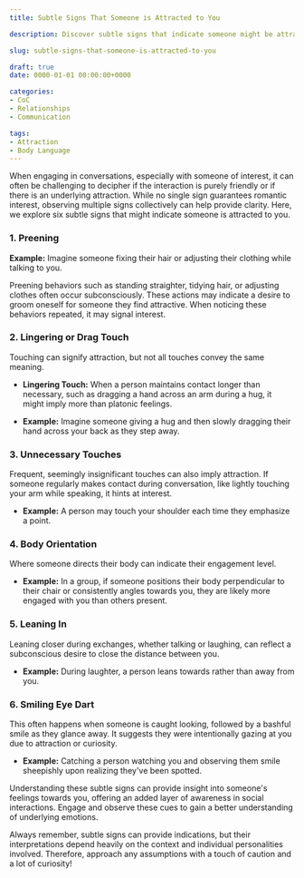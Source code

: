 ```yaml
---
title: Subtle Signs That Someone is Attracted to You

description: Discover subtle signs that indicate someone might be attracted to you, along with examples to identify these cues in everyday interactions.

slug: subtle-signs-that-someone-is-attracted-to-you

draft: true
date: 0000-01-01 00:00:00+0000

categories:
- CoC
- Relationships
- Communication

tags:
- Attraction
- Body Language
---
```


When engaging in conversations, especially with someone of interest, it can often be challenging to decipher if the interaction is purely friendly or if there is an underlying attraction. While no single sign guarantees romantic interest, observing multiple signs collectively can help provide clarity. Here, we explore six subtle signs that might indicate someone is attracted to you.

### 1. Preening

**Example:** Imagine someone fixing their hair or adjusting their clothing while talking to you.

Preening behaviors such as standing straighter, tidying hair, or adjusting clothes often occur subconsciously. These actions may indicate a desire to groom oneself for someone they find attractive. When noticing these behaviors repeated, it may signal interest.

### 2. Lingering or Drag Touch

Touching can signify attraction, but not all touches convey the same meaning.

- **Lingering Touch:** When a person maintains contact longer than necessary, such as dragging a hand across an arm during a hug, it might imply more than platonic feelings.

- **Example:** Imagine someone giving a hug and then slowly dragging their hand across your back as they step away.

### 3. Unnecessary Touches

Frequent, seemingly insignificant touches can also imply attraction. If someone regularly makes contact during conversation, like lightly touching your arm while speaking, it hints at interest.

- **Example:** A person may touch your shoulder each time they emphasize a point.

### 4. Body Orientation

Where someone directs their body can indicate their engagement level.

- **Example:** In a group, if someone positions their body perpendicular to their chair or consistently angles towards you, they are likely more engaged with you than others present.

### 5. Leaning In

Leaning closer during exchanges, whether talking or laughing, can reflect a subconscious desire to close the distance between you.

- **Example:** During laughter, a person leans towards rather than away from you.

### 6. Smiling Eye Dart

This often happens when someone is caught looking, followed by a bashful smile as they glance away. It suggests they were intentionally gazing at you due to attraction or curiosity.

- **Example:** Catching a person watching you and observing them smile sheepishly upon realizing they've been spotted.

Understanding these subtle signs can provide insight into someone's feelings towards you, offering an added layer of awareness in social interactions. Engage and observe these cues to gain a better understanding of underlying emotions.

Always remember, subtle signs can provide indications, but their interpretations depend heavily on the context and individual personalities involved. Therefore, approach any assumptions with a touch of caution and a lot of curiosity!
